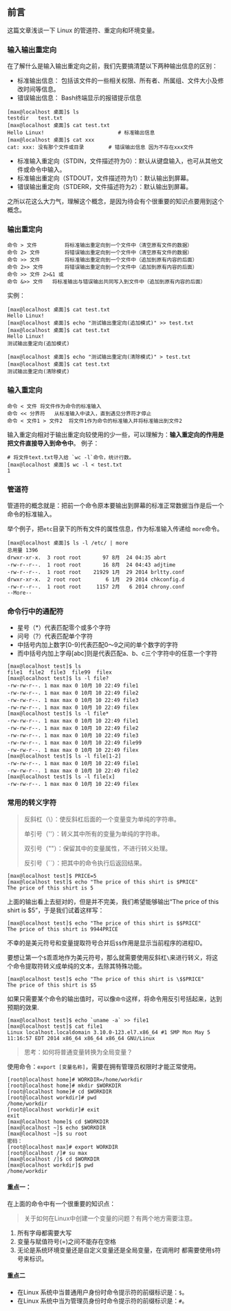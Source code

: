 ## 前言
这篇文章浅谈一下 Linux 的管道符、重定向和环境变量。

### 输入输出重定向
在了解什么是输入输出重定向之前，我们先要搞清楚以下两种输出信息的区别：
* 标准输出信息：
包括该文件的一些相关权限、所有者、所属组、文件大小及修改时间等信息。
* 错误输出信息：
Bash终端显示的报错提示信息
```
[max@localhost 桌面]$ ls
testdir   test.txt
[max@localhost 桌面]$ cat test.txt
Hello Linux!                        # 标准输出信息
[max@localhost 桌面]$ cat xxx
cat: xxx: 没有那个文件或目录        # 错误输出信息 因为不存在xxx文件
```
* 标准输入重定向（STDIN，文件描述符为0）：默认从键盘输入，也可从其他文件或命令中输入。
* 标准输出重定向（STDOUT，文件描述符为1）：默认输出到屏幕。
* 错误输出重定向（STDERR，文件描述符为2）：默认输出到屏幕。

之所以花这么大力气，理解这个概念，是因为待会有个很重要的知识点要用到这个概念。

### 输出重定向

```
命令 > 文件	        将标准输出重定向到一个文件中（清空原有文件的数据）
命令 2> 文件	    将错误输出重定向到一个文件中（清空原有文件的数据）
命令 >> 文件	    将标准输出重定向到一个文件中（追加到原有内容的后面）
命令 2>> 文件   	将错误输出重定向到一个文件中（追加到原有内容的后面）
命令 >> 文件 2>&1 或
命令 &>> 文件	将标准输出与错误输出共同写入到文件中（追加到原有内容的后面）
```
实例：
```
[max@localhost 桌面]$ cat test.txt
Hello Linux!
[max@localhost 桌面]$ echo "测试输出重定向(追加模式)" >> test.txt
[max@localhost 桌面]$ cat test.txt 
Hello Linux!
测试输出重定向(追加模式)

[max@localhost 桌面]$ echo "测试输出重定向(清除模式)" > test.txt
[max@localhost 桌面]$ cat test.txt
测试输出重定向(清除模式)
```

### 输入重定向

```
命令 < 文件	将文件作为命令的标准输入
命令 << 分界符	从标准输入中读入，直到遇见分界符才停止
命令 < 文件1 > 文件2	将文件1作为命令的标准输入并将标准输出到文件2
```
输入重定向相对于输出重定向较使用的少一些，可以理解为：**输入重定向的作用是把文件直接导入到命令中**。
例子：
```
# 将文件text.txt导入给 `wc -l`命令，统计行数。
[max@localhost 桌面]$ wc -l < test.txt
1
```

### 管道符
管道符的概念就是：把前一个命令原本要输出到屏幕的标准正常数据当作是后一个命令的标准输入。

举个例子，把`etc`目录下的所有文件的属性信息，作为标准输入传递给 `more`命令。
```
[max@localhost 桌面]$ ls -l /etc/ | more
总用量 1396
drwxr-xr-x.  3 root root       97 8月  24 04:35 abrt
-rw-r--r--.  1 root root       16 8月  24 04:43 adjtime
-rw-r--r--.  1 root root    21929 1月  29 2014 brltty.conf
drwxr-xr-x.  2 root root        6 1月  29 2014 chkconfig.d
-rw-r--r--.  1 root root     1157 2月   6 2014 chrony.conf
--More--
```

### 命令行中的通配符
* 星号（*）代表匹配零个或多个字符
* 问号（?）代表匹配单个字符
* 中括号内加上数字[0-9]代表匹配0～9之间的单个数字的字符
* 而中括号内加上字母[abc]则是代表匹配a、b、c三个字符中的任意一个字符
```
[max@localhost test]$ ls
file1  file2  file3  file99  filex
[max@localhost test]$ ls -l file?
-rw-rw-r--. 1 max max 0 10月 10 22:49 file1
-rw-rw-r--. 1 max max 0 10月 10 22:49 file2
-rw-rw-r--. 1 max max 0 10月 10 22:49 file3
-rw-rw-r--. 1 max max 0 10月 10 22:49 filex
[max@localhost test]$ ls -l file*
-rw-rw-r--. 1 max max 0 10月 10 22:49 file1
-rw-rw-r--. 1 max max 0 10月 10 22:49 file2
-rw-rw-r--. 1 max max 0 10月 10 22:49 file3
-rw-rw-r--. 1 max max 0 10月 10 22:49 file99
-rw-rw-r--. 1 max max 0 10月 10 22:49 filex
[max@localhost test]$ ls -l file[1-2]
-rw-rw-r--. 1 max max 0 10月 10 22:49 file1
-rw-rw-r--. 1 max max 0 10月 10 22:49 file2
[max@localhost test]$ ls -l file[x]
-rw-rw-r--. 1 max max 0 10月 10 22:49 filex
```
### 常用的转义字符
> 反斜杠（\）：使反斜杠后面的一个变量变为单纯的字符串。
>
> 单引号（''）：转义其中所有的变量为单纯的字符串。
>
> 双引号（""）：保留其中的变量属性，不进行转义处理。
>
> 反引号（``）：把其中的命令执行后返回结果。

```
[max@localhost test]$ PRICE=5
[max@localhost test]$ echo "The price of this shirt is $PRICE"
The price of this shirt is 5
```
上面的输出看上去挺对的，但是并不完美，我们希望能够输出“The price of this shirt is $5”，于是我们试着这样写：
```
[max@localhost test]$ echo "The price of this shirt is $$PRICE"
The price of this shirt is 9944PRICE
```
不幸的是美元符号和变量提取符号合并后`$$`作用是显示当前程序的进程ID。

要想让第一个`$`乖乖地作为美元符号，那么就需要使用反斜杠`\`来进行转义，将这个命令提取符转义成单纯的文本，去除其特殊功能。
```
[max@localhost test]$ echo "The price of this shirt is \$$PRICE"
The price of this shirt is $5
```

如果只需要某个命令的输出值时，可以像`命令`这样，将命令用反引号括起来，达到预期的效果.
```
[max@localhost test]$ echo `uname -a` >> file1
[max@localhost test]$ cat file1
Linux localhost.localdomain 3.10.0-123.el7.x86_64 #1 SMP Mon May 5 11:16:57 EDT 2014 x86_64 x86_64 x86_64 GNU/Linux
```

> 思考：如何将普通变量转换为全局变量？

使用命令：`export [变量名称]`，需要在拥有管理员权限时才能正常使用。

```
[root@localhost home]# WORKDIR=/home/workdir
[root@localhost home]# mkdir $WORKDIR 
[root@localhost home]# cd $WORKDIR
[root@localhost workdir]# pwd
/home/workdir
[root@localhost workdir]# exit
exit
[max@localhost home]$ cd $WORKDIR
[max@localhost ~]$ echo $WORKDIR
[max@localhost ~]$ su root
密码：
[root@localhost max]# export WORKDIR
[root@localhost /]# su max
[max@localhost /]$ cd $WORKDIR
[max@localhost workdir]$ pwd
/home/workdir
```

#### 重点一：
在上面的命令中有一个很重要的知识点：
> 关于如何在Linux中创建一个变量的问题？有两个地方需要注意。
1. 所有字母都需要大写
2. 变量与赋值符号(=)之间不能存在空格
3. 无论是系统环境变量还是自定义变量还是全局变量，在调用时 都需要使用`$`符号来标识。

#### 重点二
* 在Linux 系统中当普通用户身份时命令提示符的前缀标识是：`$`。
* 在Linux 系统中当为管理员身份时命令提示符的前缀标识是：`#`。